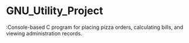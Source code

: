 # GNU_Utility_Project
:Console-based C program for placing pizza orders, calculating bills, and viewing administration records.
